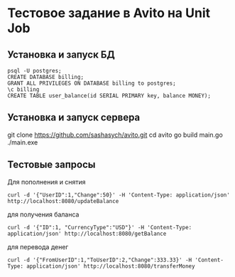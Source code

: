 # Тестовое задание в Avito на Unit Job
## Установка и запуск БД
```
psql -U postgres;
CREATE DATABASE billing;
GRANT ALL PRIVILEGES ON DATABASE billing to postgres;
\c billing
CREATE TABLE user_balance(id SERIAL PRIMARY key, balance MONEY);
```
## Установка и запуск сервера
git clone https://github.com/sashasych/avito.git
cd avito
go build main.go
./main.exe
## Тестовые запросы
Для пополнения и снятия
```
curl -d '{"UserID":1,"Change":50}' -H 'Content-Type: application/json' http://localhost:8080/updateBalance
```
для получения баланса
```
curl -d '{"ID":1, "CurrencyType":"USD"}' -H 'Content-Type: application/json' http://localhost:8080/getBalance
```
для перевода денег
```
curl -d '{"FromUserID":1,"ToUserID":2,"Change":333.33}' -H 'Content-Type: application/json' http://localhost:8080/transferMoney
```
